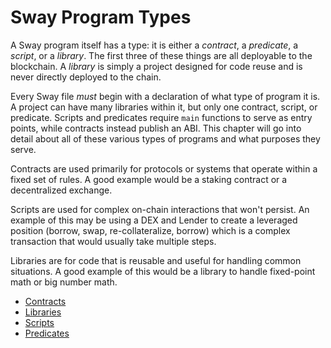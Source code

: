 # Sway Program Types

A Sway program itself has a type: it is either a _contract_, a _predicate_, a _script_, or a _library_. The first three of these things are all deployable to the blockchain. A _library_ is simply a project designed for code reuse and is never directly deployed to the chain.

Every Sway file _must_ begin with a declaration of what type of program it is. A project can have many libraries within it, but only one contract, script, or predicate. Scripts and predicates require `main` functions to serve as entry points, while contracts instead publish an ABI. This chapter will go into detail about all of these various types of programs and what purposes they serve.

Contracts are used primarily for protocols or systems that operate within a fixed set of rules. A good example would be a staking contract or a decentralized exchange.

Scripts are used for complex on-chain interactions that won't persist. An example of this may be using a DEX and Lender to create a leveraged position (borrow, swap, re-collateralize, borrow) which is a complex transaction that would usually take multiple steps.

Libraries are for code that is reusable and useful for handling common situations. A good example of this would be a library to handle fixed-point math or big number math.

- [Contracts](./smart_contracts.md)
- [Libraries](./libraries.md)
- [Scripts](./scripts.md)
- [Predicates](./predicates.md)
